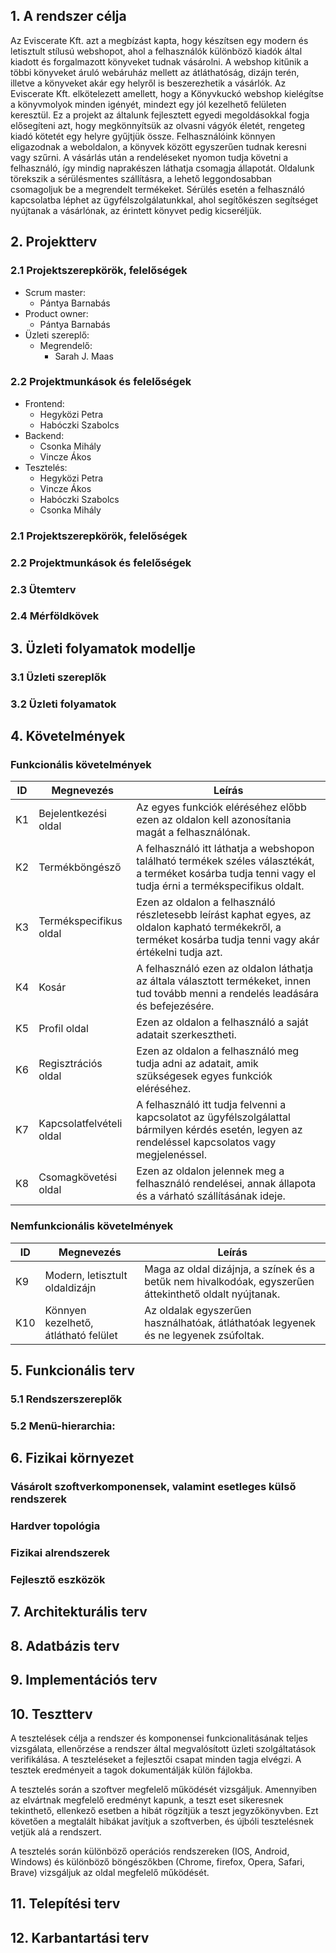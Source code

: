## 1. A rendszer célja

Az Eviscerate Kft. azt a megbízást kapta, hogy készítsen egy modern és letisztult stílusú webshopot, ahol a felhasználók különböző kiadók által kiadott és forgalmazott könyveket tudnak vásárolni. A webshop kitűnik a többi könyveket áruló webáruház mellett az átláthatóság, dizájn terén, illetve a könyveket akár egy helyről is beszerezhetik a vásárlók.
Az Eviscerate Kft. elkötelezett amellett, hogy a Könyvkuckó webshop kielégítse a könyvmolyok minden igényét, mindezt egy jól kezelhető felületen keresztül. Ez a projekt az általunk fejlesztett egyedi megoldásokkal fogja elősegíteni azt, hogy megkönnyítsük az olvasni vágyók életét, rengeteg kiadó kötetét egy helyre gyűjtjük össze.
Felhasználóink könnyen eligazodnak a weboldalon, a könyvek között egyszerűen tudnak keresni vagy szűrni. A vásárlás után a rendeléseket nyomon tudja követni a felhasználó, így mindig naprakészen láthatja csomagja állapotát. Oldalunk törekszik a sérülésmentes szállításra, a lehető leggondosabban csomagoljuk be a megrendelt termékeket. Sérülés esetén a felhasználó kapcsolatba léphet az ügyfélszolgálatunkkal, ahol segítőkészen segítséget nyújtanak a vásárlónak, az érintett könyvet pedig kicseréljük.

## 2. Projektterv

### 2.1 Projektszerepkörök, felelőségek

* Scrum master:
	-   Pántya Barnabás 	
* Product owner:
	-   Pántya Barnabás
* Üzleti szereplő:
	-   Megrendelő:
	    - Sarah J. Maas
   
### 2.2 Projektmunkások és felelőségek
   		
* Frontend:
	-   Hegyközi Petra
	-   Habóczki Szabolcs
* Backend:  
	-   Csonka Mihály
 	-   Vincze Ákos 
* Tesztelés:   
	-   Hegyközi Petra
	-   Vincze Ákos
	-   Habóczki Szabolcs
	-   Csonka Mihály


### 2.1 Projektszerepkörök, felelőségek



### 2.2 Projektmunkások és felelőségek



### 2.3 Ütemterv



### 2.4 Mérföldkövek



## 3. Üzleti folyamatok modellje



### 3.1 Üzleti szereplők



### 3.2 Üzleti folyamatok



## 4. Követelmények



### Funkcionális követelmények

| ID | Megnevezés               | Leírás                                                                                                                                                     |
|----|--------------------------|------------------------------------------------------------------------------------------------------------------------------------------------------------|
| K1 | Bejelentkezési oldal     | Az egyes funkciók eléréséhez előbb ezen az oldalon kell azonosítania magát a felhasználónak. |
| K2 | Termékböngésző           | A felhasználó itt láthatja a webshopon található termékek széles választékát, a terméket kosárba tudja tenni vagy el tudja érni a termékspecifikus oldalt. |
| K3 | Termékspecifikus oldal   | Ezen az oldalon a felhasználó részletesebb leírást kaphat egyes, az oldalon kapható termékekről, a terméket kosárba tudja tenni vagy akár értékelni tudja azt. |
| K4 | Kosár                    | A felhasználó ezen az oldalon láthatja az általa választott termékeket, innen tud tovább menni a rendelés leadására és befejezésére. |
| K5 | Profil oldal             | Ezen az oldalon a felhasználó a saját adatait szerkesztheti. |
| K6 | Regisztrációs oldal      | Ezen az oldalon a felhasználó meg tudja adni az adatait, amik szükségesek egyes funkciók eléréséhez. |
| K7 | Kapcsolatfelvételi oldal | A felhasználó itt tudja felvenni a kapcsolatot az ügyfélszolgálattal bármilyen kérdés esetén, legyen az rendeléssel kapcsolatos vagy megjelenéssel. |
| K8 | Csomagkövetési oldal     | Ezen az oldalon jelennek meg a felhasználó rendelései, annak állapota és a várható szállításának ideje. |



### Nemfunkcionális követelmények

| ID  | Megnevezés                             | Leírás                                                                                                 |
|-----|----------------------------------------|--------------------------------------------------------------------------------------------------------|
| K9  | Modern, letisztult oldaldizájn | Maga az oldal dizájnja, a színek és a betűk nem hivalkodóak, egyszerűen áttekinthető oldalt nyújtanak. |
| K10 | Könnyen kezelhető, átlátható felület | Az oldalak egyszerűen használhatóak, átláthatóak legyenek és ne legyenek zsúfoltak. |

## 5. Funkcionális terv



### 5.1 Rendszerszereplők



### 5.2 Menü-hierarchia:



## 6. Fizikai környezet



### Vásárolt szoftverkomponensek, valamint esetleges külső rendszerek



### Hardver topológia



### Fizikai alrendszerek



### Fejlesztő eszközök



## 7. Architekturális terv



## 8. Adatbázis terv



## 9. Implementációs terv

## 10. Tesztterv

A tesztelések célja a rendszer és komponensei funkcionalitásának teljes vizsgálata,
ellenőrzése a rendszer által megvalósított üzleti szolgáltatások verifikálása.
A teszteléseket a fejlesztői csapat minden tagja elvégzi.
A tesztek eredményeit a tagok dokumentálják külön fájlokba.

A tesztelés során a szoftver megfelelő működését vizsgáljuk. Amennyiben az elvártnak megfelelő eredményt kapunk, a teszt eset sikeresnek tekinthető, ellenkező esetben a hibát rögzítjük a teszt jegyzőkönyvben. Ezt követően a megtalált hibákat javítjuk a szoftverben, és újbóli tesztelésnek vetjük alá a rendszert.

A tesztelés során különböző operációs rendszereken (IOS, Android, Windows) és különböző böngészőkben (Chrome, firefox, Opera, Safari, Brave) vizsgáljuk az oldal megfelelő működését.

## 11. Telepítési terv



## 12. Karbantartási terv


